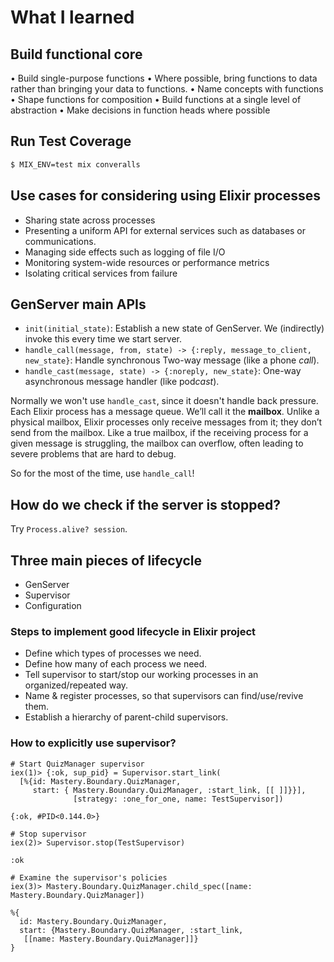 # What I learned

## Build functional core

• Build single-purpose functions
• Where possible, bring functions to data rather than bringing your data to functions.
• Name concepts with functions
• Shape functions for composition
• Build functions at a single level of abstraction
• Make decisions in function heads where possible

## Run Test Coverage

```bash
$ MIX_ENV=test mix converalls
```

## Use cases for considering using Elixir processes

- Sharing state across processes
- Presenting a uniform API for external services such as databases or communications.
- Managing side effects such as logging of file I/O
- Monitoring system-wide resources or performance metrics
- Isolating critical services from failure

## GenServer main APIs

- `init(initial_state)`: Establish a new state of GenServer. We (indirectly) invoke this every time we start server.
- `handle_call(message, from, state) -> {:reply, message_to_client, new_state}`: Handle synchronous Two-way message (like a phone _call_).
- `handle_cast(message, state) -> {:noreply, new_state}`: One-way asynchronous message handler (like pod*cast*).

Normally we won't use `handle_cast`, since it doesn't handle back pressure.  
Each Elixir process has a message queue. We’ll call it the **mailbox**. Unlike a physical mailbox, Elixir processes only receive messages from it; they don’t send from the mailbox. Like a true mailbox, if the receiving process for a given message is struggling, the mailbox can overflow, often leading to severe problems that are hard to debug.

So for the most of the time, use `handle_call`!

## How do we check if the server is stopped?

Try `Process.alive? session`.

## Three main pieces of lifecycle

- GenServer
- Supervisor
- Configuration

### Steps to implement good lifecycle in Elixir project

- Define which types of processes we need.
- Define how many of each process we need.
- Tell supervisor to start/stop our working processes in an organized/repeated way.
- Name & register processes, so that supervisors can find/use/revive them.
- Establish a hierarchy of parent-child supervisors.

### How to explicitly use supervisor?

```
# Start QuizManager supervisor
iex(1)> {:ok, sup_pid} = Supervisor.start_link(
  [%{id: Mastery.Boundary.QuizManager,
     start: { Mastery.Boundary.QuizManager, :start_link, [[ ]]}}],
              [strategy: :one_for_one, name: TestSupervisor])

{:ok, #PID<0.144.0>}

# Stop supervisor
iex(2)> Supervisor.stop(TestSupervisor)

:ok

# Examine the supervisor's policies
iex(3)> Mastery.Boundary.QuizManager.child_spec([name: Mastery.Boundary.QuizManager])

%{
  id: Mastery.Boundary.QuizManager,
  start: {Mastery.Boundary.QuizManager, :start_link,
   [[name: Mastery.Boundary.QuizManager]]}
}
```
